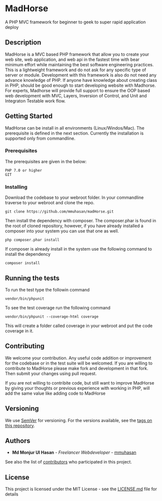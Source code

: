 # MadHorse

A PHP MVC framework for beginner to geek to super rapid application deploy

## Description

MadHorse is a MVC based PHP framework that allow you to create your web site, web application, and web api in the fastest time with bear minimum effort while maintaining the best software engineering practices. This is a lightweight framework and do not ask for any specific type of server or module. Development with this framework is also do not need any advance knowledge of PHP.  If anyone have knowledge about creating class in PHP, should be good enough to start developing website with Madhorse. For experts, Madhorse will provide full support to ensure the OOP based web development with MVC, Layers, Inversion of Control, and Unit and Integraton Testable work flow.

## Getting Started
MadHorse can be install in all environments (Linux/Windos/Mac). The prerequisite is defined in the next section. Currently the installation is supported only from commandline.

### Prerequisites

The prerequisites are given in the below:

```
PHP 7.0 or higher
GIT
```

### Installing

Download the codebase to your webroot folder. In your commandline traverse to your webroot and clone the repo.
```
git clone https://github.com/mmuhasan/madHorse.git 
```

Then install the dependency with composer. The composer.phar is found in the root of cloned repository, however, if you have already installed a composer into your system you can use that one as well. 

```
php composer.phar install 
```

If composer is already install in the system use the following command to install the dependency

```
composer install 
```

## Running the tests

To run the test type the followin command

```
vendor/bin/phpunit
```

To see the test coverage run the following command

```
vendor/bin/phpunit --coverage-html coverage
```
This will create a folder called coverage in your webroot and put the code coverage in it.

## Contributing

We welcome your contribution. Any useful code addition or improvement for the codebase or in the test suite will be welcomed. If you are willing to contribute to MadHorse please make fork and development in that fork. Then submit your changes using pull request. 

If you are not willing to contribite code, but still want to improve MadHorse by giving your thoughts or previous experience with working in PHP, will add the same value like adding code to MadHorse

## Versioning

We use [SemVer](http://semver.org/) for versioning. For the versions available, see the [tags on this repository](https://github.com/your/project/tags). 

## Authors

* **Md Monjur Ul Hasan** - *Freelancer Webdeveloper* - [mmuhasan](https://github.com/mmuhasan)

See also the list of [contributors](https://github.com/mmuhasan/madHorse/graphs/contributors) who participated in this project.

## License

This project is licensed under the MIT License - see the [LICENSE.md](LICENSE.md) file for details
